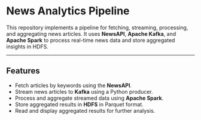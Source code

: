 # News Analytics Pipeline

This repository implements a pipeline for fetching, streaming, processing, and aggregating news articles. It uses **NewsAPI**, **Apache Kafka**, and **Apache Spark** to process real-time news data and store aggregated insights in HDFS.

---

## Features
- Fetch articles by keywords using the **NewsAPI**.
- Stream news articles to **Kafka** using a Python producer.
- Process and aggregate streamed data using **Apache Spark**.
- Store aggregated results in **HDFS** in Parquet format.
- Read and display aggregated results for further analysis.
